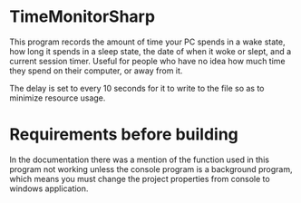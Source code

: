 # TimeMonitorSharp
This program records the amount of time your PC spends in a wake state, how long it spends in a sleep state, the date of when it woke or slept, and a current session timer.
Useful for people who have no idea how much time they spend on their computer, or away from it.

The delay is set to every 10 seconds for it to write to the file so as to minimize resource usage.

# Requirements before building
In the documentation there was a mention of the function used in this program not working unless the console program is a background program, which means you must change the project properties from console to windows application.
